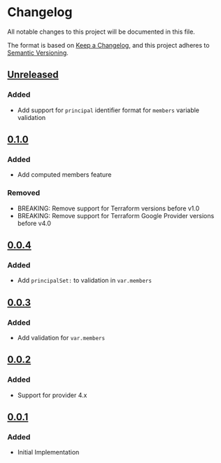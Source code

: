 # Changelog

All notable changes to this project will be documented in this file.

The format is based on [Keep a Changelog](https://keepachangelog.com/en/1.0.0/),
and this project adheres to [Semantic Versioning](https://semver.org/spec/v2.0.0.html).

## [Unreleased]

### Added

- Add support for `principal` identifier format for `members` variable validation

## [0.1.0]

### Added

- Add computed members feature

### Removed

- BREAKING: Remove support for Terraform versions before v1.0
- BREAKING: Remove support for Terraform Google Provider versions before v4.0

## [0.0.4]

### Added

- Add `principalSet:` to validation in `var.members`

## [0.0.3]

### Added

- Add validation for `var.members`

## [0.0.2]

### Added

- Support for provider 4.x

## [0.0.1]

### Added

- Initial Implementation

[unreleased]: https://github.com/mineiros-io/terraform-google-service-account-iam/compare/v0.1.0...HEAD
[0.1.0]: https://github.com/mineiros-io/terraform-google-service-account-iam/compare/v0.0.4...v0.1.0
[0.0.4]: https://github.com/mineiros-io/terraform-google-service-account-iam/compare/v0.0.3...v0.0.4
[0.0.3]: https://github.com/mineiros-io/terraform-google-service-account-iam/compare/v0.0.2...v0.0.3
[0.0.2]: https://github.com/mineiros-io/terraform-google-service-account-iam/compare/v0.0.1...v0.0.2
[0.0.1]: https://github.com/mineiros-io/terraform-google-service-account-iam/releases/tag/v0.0.1
